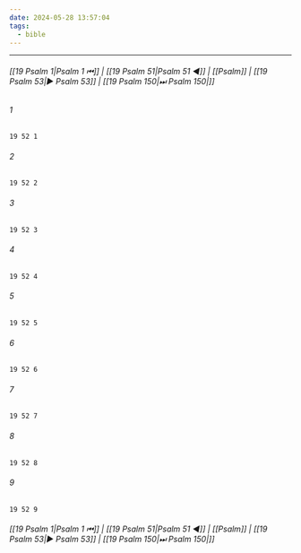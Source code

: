 ```yaml
---
date: 2024-05-28 13:57:04
tags:
  - bible
---
```

___

###### [[19 Psalm 1|Psalm 1 ⏮]] | [[19 Psalm 51|Psalm 51 ◀]] | [[Psalm]] | [[19 Psalm 53|▶ Psalm 53]] | [[19 Psalm 150|⏭ Psalm 150|]]

###### 1
``` verse
19 52 1 
```
###### 2
``` verse
19 52 2 
```
###### 3
``` verse
19 52 3 
```
###### 4
``` verse
19 52 4 
```
###### 5
``` verse
19 52 5 
```
###### 6
``` verse
19 52 6 
```
###### 7
``` verse
19 52 7 
```
###### 8
``` verse
19 52 8 
```
###### 9
``` verse
19 52 9 
```

###### [[19 Psalm 1|Psalm 1 ⏮]] | [[19 Psalm 51|Psalm 51 ◀]] | [[Psalm]] | [[19 Psalm 53|▶ Psalm 53]] | [[19 Psalm 150|⏭ Psalm 150|]]

